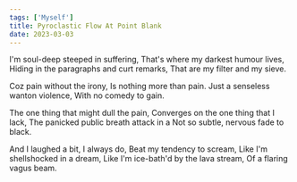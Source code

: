 ```yaml
---  
tags: ['Myself']
title: Pyroclastic Flow At Point Blank
date: 2023-03-03
---
```


I'm soul-deep steeped in suffering,
That's where my darkest humour lives,
Hiding in the paragraphs and curt remarks,
That are my filter and my sieve.

Coz pain without the irony,
Is nothing more than pain.
Just a senseless wanton violence,
With no comedy to gain.

The one thing that might dull the pain,
Converges on the one thing that I lack,
The panicked public breath attack in a
Not so subtle, nervous fade to black.

And I laughed a bit, I always do,
Beat my tendency to scream,
Like I'm shellshocked in a dream,
Like I'm ice-bath'd by the lava stream,
Of a flaring vagus beam.